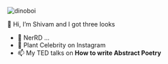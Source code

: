 ![dinoboi](https://github.com/mrousavy/mrousavy/raw/master/img/dino.gif)

👋 Hi, I’m Shivam
and I got three looks

- 💞️    NerRD ...
- 🌱    Plant Celebrity on Instagram
- 📫    My TED talks on **How to write Abstract Poetry**
